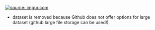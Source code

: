 <a href="https://imgur.com/0Y6d6ZC"><img src="https://i.imgur.com/0Y6d6ZC.png" title="source: imgur.com" /></a>


- dataset is removed because Github does not offer options for large dataset (github large file storage can be used!)
